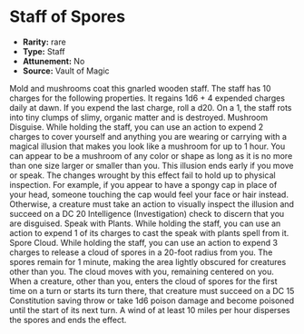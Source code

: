 
# Staff of Spores

* **Rarity:** rare
* **Type:** Staff
* **Attunement:** No
* **Source:** Vault of Magic


Mold and mushrooms coat this gnarled wooden staff. The staff has 10 charges for the following properties. It regains 1d6 + 4 expended charges daily at dawn. If you expend the last charge, roll a d20. On a 1, the staff rots into tiny clumps of slimy, organic matter and is destroyed. Mushroom Disguise. While holding the staff, you can use an action to expend 2 charges to cover yourself and anything you are wearing or carrying with a magical illusion that makes you look like a mushroom for up to 1 hour. You can appear to be a mushroom of any color or shape as long as it is no more than one size larger or smaller than you. This illusion ends early if you move or speak. The changes wrought by this effect fail to hold up to physical inspection. For example, if you appear to have a spongy cap in place of your head, someone touching the cap would feel your face or hair instead. Otherwise, a creature must take an action to visually inspect the illusion and succeed on a DC 20 Intelligence (Investigation) check to discern that you are disguised. Speak with Plants. While holding the staff, you can use an action to expend 1 of its charges to cast the speak with plants spell from it. Spore Cloud. While holding the staff, you can use an action to expend 3 charges to release a cloud of spores in a 20-foot radius from you. The spores remain for 1 minute, making the area lightly obscured for creatures other than you. The cloud moves with you, remaining centered on you. When a creature, other than you, enters the cloud of spores for the first time on a turn or starts its turn there, that creature must succeed on a DC 15 Constitution saving throw or take 1d6 poison damage and become poisoned until the start of its next turn. A wind of at least 10 miles per hour disperses the spores and ends the effect.
